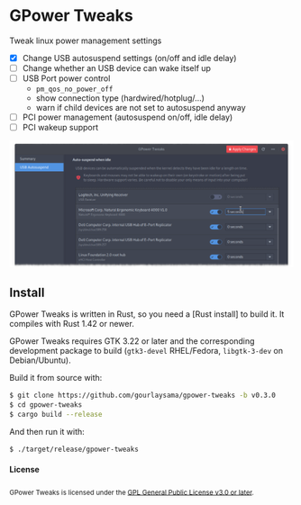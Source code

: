 # GPower Tweaks
Tweak linux power management settings

- [x] Change USB autosuspend settings (on/off and idle delay)
- [ ] Change whether an USB device can wake itself up
- [ ] USB Port power control
  - `pm_qos_no_power_off`
  - show connection type (hardwired/hotplug/...)
  - warn if child devices are not set to autosuspend anyway
- [ ] PCI power management (autosuspend on/off, idle delay)
- [ ] PCI wakeup support

![example screenshot](doc/readme_screenshot.png)

## Install

GPower Tweaks is written in Rust, so you need a [Rust install] to build it. It compiles with
Rust 1.42 or newer.

GPower Tweaks requires GTK 3.22 or later and the corresponding development package to build (`gtk3-devel`
RHEL/Fedora, `libgtk-3-dev` on Debian/Ubuntu).

Build it from source with:

```sh
$ git clone https://github.com/gourlaysama/gpower-tweaks -b v0.3.0
$ cd gpower-tweaks
$ cargo build --release
```

And then run it with:

```sh
$ ./target/release/gpower-tweaks
```

#### License

<sub>
GPower Tweaks  is licensed under the <a href="COPYING">GPL General Public License v3.0 or later</a>.
</sub>
